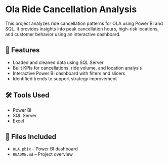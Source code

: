 # Ola Ride Cancellation Analysis

This project analyzes ride cancellation patterns for OLA using Power BI and SQL. It provides insights into peak cancellation hours, high-risk locations, and customer behavior using an interactive dashboard.

## 🚀 Features

- Loaded and cleaned data using SQL Server
- Built KPIs for cancellations, ride volume, and location analysis
- Interactive Power BI dashboard with filters and slicers
- Identified trends to support strategy improvement

## 🛠 Tools Used
- Power BI
- SQL Server
- Excel

## 📂 Files Included
- `OLA.pbix` – Power BI dashboard
- `README.md` – Project overview
  
